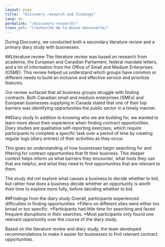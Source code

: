 ```yaml
---
layout: page
title:  "Discovery research and findings"
lang: en
permalink: "/discovery-research/"
trans_url: "/recherche-de-la-phase-decouverte/"
---
```


During Discovery, we conducted both a secondary literature review and a primary diary study with businesses. 

##Literature review
The literature review was based on research from academia, the European and Canadian Parliament, federal mandate letters, and a lot of information from the Office of Small and Medium Enterprises (OSME). This review helped us understand which groups have common or different needs to build an inclusive and effective service and prioritize features.

Our review surfaced that all business groups struggle with finding contracts. Both Canadian small and medium enterprises (SMEs) and European businesses supplying in Canada stated that one of their top barriers was identifying opportunities the public sector in a timely manner.

##Diary study 
In addition to knowing who we are building for, we wanted to learn more about their experience when finding contract opportunities. Diary studies are qualitative self-reporting exercises, which require participants to complete a specific task over a period of time by creating regular logs (diary entries) of their activities as they occur. 

This gives an understanding of how businesses begin searching for and filtering for contract opportunities that fit their business. This deeper context helps inform us what barriers they encounter, what tools they use that are helpful, and what they need to find opportunities that are relevant to them. 

The study did not explore what causes a business to decide whether to bid, but rather how does a business decide whether an opportunity is worth their time to explore more fully, before deciding whether to bid. 

##Findings from the diary study
Overall, participants experienced difficulties in finding opportunities:
*Filters on different sites were either too broad or too specific. 
*Participants had little time for searching and faced frequent disruptions in their searches. 
*Most participants only found one relevant opportunity over the course of the diary study.

Based on the literature review and diary study, the team developed recommendations to make it easier for businesses to find relevant contract opportunities. 

